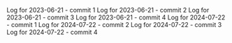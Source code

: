 Log for 2023-06-21 - commit 1
Log for 2023-06-21 - commit 2
Log for 2023-06-21 - commit 3
Log for 2023-06-21 - commit 4
Log for 2024-07-22 - commit 1
Log for 2024-07-22 - commit 2
Log for 2024-07-22 - commit 3
Log for 2024-07-22 - commit 4
